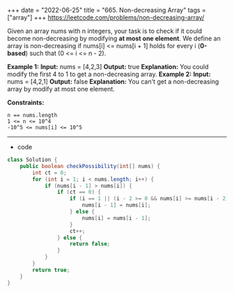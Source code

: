 +++ 
date = "2022-06-25"
title = "665. Non-decreasing Array"
tags = ["array"]
+++
https://leetcode.com/problems/non-decreasing-array/

Given an array nums with n integers, your task is to check if it could become non-decreasing by modifying **at most one element**.
We define an array is non-decreasing if nums[i] <= nums[i + 1] holds for every i (**0-based**) such that (0 <= i <= n - 2).
 
**Example 1:**
**Input:** nums = [4,2,3] **Output:** true **Explanation:** You could modify the first 4 to 1 to get a non-decreasing array. 
**Example 2:**
**Input:** nums = [4,2,1] **Output:** false **Explanation:** You can't get a non-decreasing array by modify at most one element. 
 
**Constraints:**
 	
	n == nums.length 	
	1 <= n <= 10^4 	
	-10^5 <= nums[i] <= 10^5

---
- code
```java
class Solution {
	public boolean checkPossibility(int[] nums) {
		int ct = 0;
		for (int i = 1; i < nums.length; i++) {
			if (nums[i - 1] > nums[i]) {
				if (ct == 0) {
					if (i == 1 || (i - 2 >= 0 && nums[i] >= nums[i - 2])) {
						nums[i - 1] = nums[i];
					} else {
						nums[i] = nums[i - 1];
					}
					ct++;
				} else {
					return false;
				}
			}
		}
		return true;
	}
}
```
